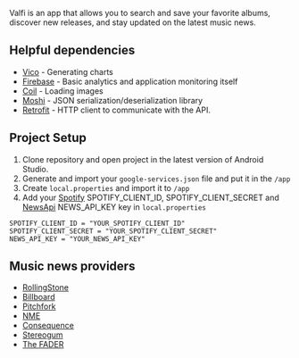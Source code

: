 Valfi is an app that allows you to search and save your favorite albums, discover new releases, and stay updated on the latest music news.

## Helpful dependencies
- [Vico](https://github.com/patrykandpatrick/vico) - Generating charts
- [Firebase](https://firebase.google.com/) - Basic analytics and application monitoring itself
- [Coil](https://coil-kt.github.io/coil/) - Loading images
- [Moshi](https://github.com/square/moshi) - JSON serialization/deserialization library
- [Retrofit](https://github.com/square/retrofit) - HTTP client to communicate with the API.

## Project Setup
1. Clone repository and open project in the latest version of Android Studio.
2. Generate and import your `google-services.json` file and put it in the `/app`
3. Create `local.properties` and import it to `/app`
4. Add your [Spotify](https://developer.spotify.com/) SPOTIFY_CLIENT_ID, SPOTIFY_CLIENT_SECRET and [NewsApi](https://newsapi.org/) NEWS_API_KEY key in `local.properties`
```
SPOTIFY_CLIENT_ID = "YOUR_SPOTIFY_CLIENT_ID"
SPOTIFY_CLIENT_SECRET = "YOUR_SPOTIFY_CLIENT_SECRET"
NEWS_API_KEY = "YOUR_NEWS_API_KEY"
```

## Music news providers
- [RollingStone](https://www.rollingstone.com/)
- [Billboard](https://www.billboard.com/)
- [Pitchfork](https://pitchfork.com/)
- [NME](https://www.nme.com/)
- [Consequence](https://consequence.net/)
- [Stereogum](https://www.stereogum.com/)
- [The FADER](https://www.thefader.com/)
